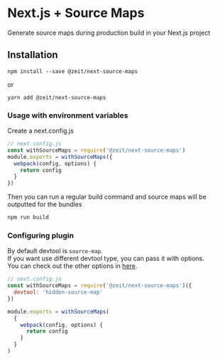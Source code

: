 # Next.js + Source Maps

Generate source maps during production build in your Next.js project

## Installation

```
npm install --save @zeit/next-source-maps
```

or

```
yarn add @zeit/next-source-maps
```

### Usage with environment variables

Create a next.config.js

```js
// next.config.js
const withSourceMaps = require('@zeit/next-source-maps')
module.exports = withSourceMaps({
  webpack(config, options) {
    return config
  }
})
```

Then you can run a regular build command and source maps will be outputted for the bundles

```bash
npm run build
```

### Configuring plugin
By default devtool is `source-map`.  
If you want use different devtool type, you can pass it with options.  
You can check out the other options in [here](https://webpack.js.org/configuration/devtool/).

```js
// next.config.js
const withSourceMaps = require('@zeit/next-source-maps')({
  devtool: 'hidden-source-map'
})

module.exports = withSourceMaps(
  {
    webpack(config, options) {
      return config
    }
  }
)
```
